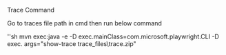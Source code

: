 
Trace Command 

Go to traces file path in cmd then run below command 

''sh
mvn exec:java -e -D exec.mainClass=com.microsoft.playwright.CLI -D exec.
args="show-trace trace_files\trace.zip"

